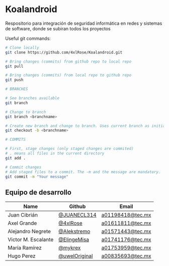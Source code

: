 # Koalandroid
Respositorio para integración de seguridad informática en redes y sistemas de software, donde se subiran todos los proyectos

Useful git commands:

```bash
# Clone locally
git clone https://github.com/4xlRose/Koalandroid.git

# Bring changes (commits) from github repo to local repo
git pull

# Bring changes (commits) from local repo to github repo
git push

# BRANCHES

# See branches available
git branch

# Change to branch
git branch <branchname>

# Create new branch and change to branch. Uses current branch as initial point.
git checkout -b <branchname>

# COMMITS

# First, stage changes (only staged changes are commited)
# . means all files in the current directory
git add .

# Commit changes
# Add staged files to a commit. The -m and the message are mandatory.
git commit -m "Your message"
```


## Equipo de desarrollo

| Name                | Github                                            | Email               |
|---------------------|---------------------------------------------------|---------------------|
| Juan Cibrián        | [@JUANECL314](https://github.com/JUANECL314)      | a01198418@tec.mx    |
| Axel Grande         | [@4xlRose](https://github.com/4xlRose)            | a01611811@tec.mx    |
| Alejandro Negrete   | [@Alekstremo](https://github.com/Alekstremo)      | a01571443@tec.mx    |
| Victor M. Escalante | [@ElingeMisa](https://github.com/ElingeMisa)      | a01741176@tec.mx    | 
|María Ramírez        | [@mykrex](https://github.com/mykrex) | a01753959@tec.mx |
|Hugo Perez           | [@uwelOriginal]()| a00835693@tec.mx |

